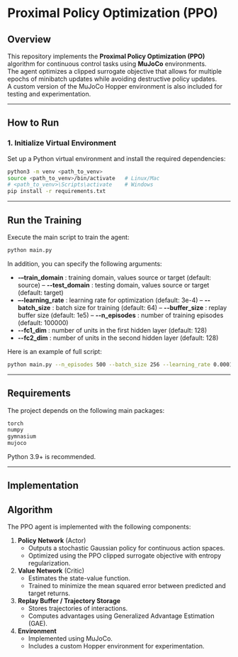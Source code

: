 # Proximal Policy Optimization (PPO)

## Overview

This repository implements the **Proximal Policy Optimization (PPO)** algorithm for continuous control tasks using **MuJoCo** environments.  
The agent optimizes a clipped surrogate objective that allows for multiple epochs of minibatch updates while avoiding destructive policy updates.  
A custom version of the MuJoCo Hopper environment is also included for testing and experimentation.

---

## How to Run

### 1. Initialize Virtual Environment

Set up a Python virtual environment and install the required dependencies:

```bash
python3 -m venv <path_to_venv>
source <path_to_venv>/bin/activate   # Linux/Mac
# <path_to_venv>\Scripts\activate    # Windows
pip install -r requirements.txt
```

---

## Run the Training

Execute the main script to train the agent:
```bash
python main.py
```

In addition, you can specify the following arguments:
- **-–train_domain** : training domain, values source or target (default: source)
– **--test_domain** : testing domain, values source or target (default: target)
- **–-learning_rate** : learning rate for optimization (default: 3e-4)
– **--batch_size** : batch size for training (default: 64)
– **--buffer_size** : replay buffer size (default: 1e5)
– **--n_episodes** : number of training episodes (default: 100000)
- **--fc1_dim** : number of units in the first hidden layer (default: 128)
- **--fc2_dim** : number of units in the second hidden layer (default: 128)

Here is an example of full script:
```bash
python main.py --n_episodes 500 --batch_size 256 --learning_rate 0.0001
```

---

## Requirements
The project depends on the following main packages:

```bash
torch
numpy
gymnasium
mujoco
```
Python 3.9+ is recommended.

---

## Implementation

## Algorithm

The PPO agent is implemented with the following components:
1. **Policy Network** (Actor)
  	- Outputs a stochastic Gaussian policy for continuous action spaces.
	- Optimized using the PPO clipped surrogate objective with entropy regularization.
2.	**Value Network** (Critic)
	- Estimates the state-value function.
	- Trained to minimize the mean squared error between predicted and target returns.
3.	**Replay Buffer / Trajectory Storage**
	- Stores trajectories of interactions.
	- Computes advantages using Generalized Advantage Estimation (GAE).
4.	**Environment**
	- Implemented using MuJoCo.
	- Includes a custom Hopper environment for experimentation.
